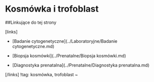 # Kosmówka i trofoblast





##Linkujące do tej strony

[links]

- [Badanie cytogenetyczne](../Laboratoryjne/Badanie cytogenetyczne.md)

- [Biopsja kosmówki](../Prenatalne/Biopsja kosmówki.md)

- [Diagnostyka prenatalna](../Prenatalne/Diagnostyka prenatalna.md)


[/links]
!tag: kosmówka, trofoblast
~

